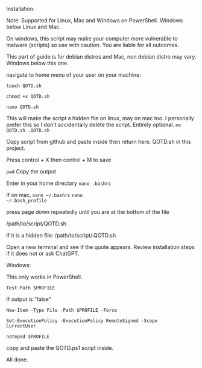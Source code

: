 Installation:

Note: Supported for Linux, Mac and Windows on PowerShell. Windows below Linux and Mac. 

On windows, this script may make your computer more vulnerable to malware (scripts) so use with caution. You are liable for all outcomes. 

This part of guide is for debian distros and Mac, non debian distro may vary. Windows below this one. 

navigate to home menu of your user on your machine:

<code>touch QOTD.sh</code>

<code>chmod +x QOTD.sh</code>

<code>nano QOTD.sh</code>

This will make the script a hidden file on linux, may on mac too. I personally prefer this so I don't accidentally delete the script. Entirely optional. 
<code>mv QOTD.sh .QOTD.sh</code>

Copy script from github and paste inside then return here. QOTD.sh in this project. 

Press control + X then control + M to save

<code>pwd</code>
Copy the output

Enter in your home directory
<code>nano .bashrc</code> 

If on mac, 
<code>nano ~/.bashrc</code>
<code>nano ~/.bash_profile</code>

press page down repeatedly until you are at the bottom of the file

/path/to/script/QOTD.sh

If it is a hidden file:
/path/to/script/.QOTD.sh


Open a new terminal and see if the quote appears. Review installation steps if it does not or ask ChatGPT. 


Windows:

This only works in PowerShell. 

<code>Test-Path $PROFILE</code>

If output is "false"

<code>New-Item -Type File -Path $PROFILE -Force</code>

<code>Set-ExecutionPolicy -ExecutionPolicy RemoteSigned -Scope CurrentUser</code>

<code>notepad $PROFILE</code>

copy and paste the QOTD.ps1 script inside. 

All done. 